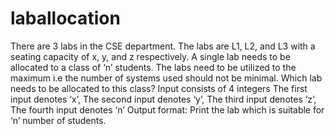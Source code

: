 # laballocation
There are 3 labs in the CSE department. The labs are L1, L2, and L3 with a seating capacity of x, y, and z respectively. A single lab needs to be allocated to a class of ‘n’ students. The labs need to be utilized to the maximum i.e the number of systems used should not be minimal. Which lab needs to be allocated to this class?
Input consists of 4 integers
The first input denotes ‘x’, The second input denotes ‘y’, The third input denotes ‘z’, The fourth input denotes ‘n’
Output format: Print the lab which is suitable for ‘n’ number of students.

